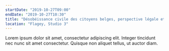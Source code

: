 ```yaml
---
startDate: "2019-10-27T09:00"
endDate: "2019-10-27T10:30"
title: "Désobéissance civile des citoyens belges, perspective légale et jurisprudence"
location: "Flagey, Studio 3"
---
```

Lorem ipsum dolor sit amet, consectetur adipiscing elit. Integer tincidunt nec nunc sit amet consectetur. Quisque non aliquet tellus, ut auctor diam.
